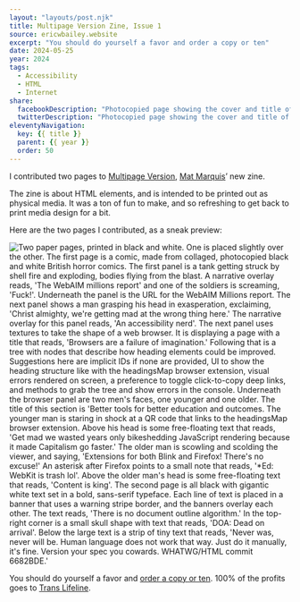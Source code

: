 ```yaml
---
layout: "layouts/post.njk"
title: Multipage Version Zine, Issue 1
source: ericwbailey.website
excerpt: "You should do yourself a favor and order a copy or ten"
date: 2024-05-25
year: 2024
tags:
  - Accessibility
  - HTML
  - Internet
share:
  facebookDescription: "Photocopied page showing the cover and title of the Multipage Version zine. It is overlaid over the cover of the original CERN internet memo."
  twitterDescription: "Photocopied page showing the cover and title of the Multipage Version zine. It is overlaid over the cover of the original CERN internet memo."
eleventyNavigation:
  key: {{ title }}
  parent: {{ year }}
  order: 50
---
```


I contributed two pages to [Multipage Version](https://multipa.ge/), [Mat Marquis](https://hire.wil.to/)’ new zine.

The zine is about HTML elements, and is intended to be printed out as physical media. It was a ton of fun to make, and so refreshing to get back to print media design for a bit.

Here are the two pages I contributed, as a sneak preview:

<picture class="post-breakout">
  <source
    media="(min-width: 68rem)"
    srcset="{{ '/img/posts/multipage-version-zine-issue-one/multipage-zine-pages-wide.gif' | url }}">
    <img
      alt="Two paper pages, printed in black and white. One is placed slightly over the other. The first page is a comic, made from collaged, photocopied black and white British horror comics. The first panel is a tank getting struck by shell fire and exploding, bodies flying from the blast. A narrative overlay reads, 'The WebAIM millions report' and one of the soldiers is screaming, 'Fuck!'. Underneath the panel is the URL for the WebAIM Millions report. The next panel shows a man grasping his head in exasperation, exclaiming, 'Christ almighty, we're getting mad at the wrong thing here.' The narrative overlay for this panel reads, 'An accessibility nerd'. The next panel uses textures to take the shape of a web browser. It is displaying a page with a title that reads, 'Browsers are a failure of imagination.' Following that is a tree with nodes that describe how heading elements could be improved. Suggestions here are implicit IDs if none are provided, UI to show the heading structure like with the headingsMap browser extension, visual errors rendered on screen, a preference to toggle click-to-copy deep links, and methods to grab the tree and show errors in the console. Underneath the browser panel are two men's faces, one younger and one older. The title of this section is 'Better tools for better education and outcomes. The younger man is staring in shock at a QR code that links to the headingsMap browser extension. Above his head is some free-floating text that reads, 'Get mad we wasted years only bikeshedding JavaScript rendering because it made Capitalism go faster.' The older man is scowling and scolding the viewer, and saying, 'Extensions for both Blink and Firefox! There's no excuse!' An asterisk after Firefox points to a small note that reads, '*Ed: WebKit is trash lol'. Above the older man's head is some free-floating text that reads, 'Content is king'. The second page is all black with gigantic white text set in a bold, sans-serif typeface. Each line of text is placed in a banner that uses a warning stripe border, and the banners overlay each other. The text reads, 'There is no document outline algorithm.' In the top-right corner is a small skull shape with text that reads, 'DOA: Dead on arrival'. Below the large text is a strip of tiny text that reads, 'Never was, never will be. Human language does not work that way. Just do it manually, it's fine. Version your spec you cowards. WHATWG/HTML commit 6682BDE.'"
      loading="lazy"
      decoding="async"
      src="{{ '/img/posts/multipage-version-zine-issue-one/multipage-zine-pages-narrow.gif' | url }}">
</picture>

You should do yourself a favor and [order a copy or ten](https://multipa.ge/l/1). 100% of the profits goes to [Trans Lifeline](https://translifeline.org/).
